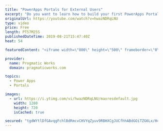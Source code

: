 ```yaml
---
title: "PowerApps Portals for External Users"
excerpt: "Do you want to learn how to build your first PowerApps Portal?   In this demo-heavy session, Brian will discuss how to best use PowerApps Portals and show you how to build your first portal so you can interact with your customer in new and exciting ways.  - - - - - - - - - - - - - - - - - - - - - - -"
originalUrl: https://youtube.com/watch?v=hwazNDRqLNU
type: video
price: Free
length: PT57M25S
publishedDateTime: 2019-08-21T15:47:40Z
heat: 54

featuredContent: "<iframe width=\"800\" height=\"500\" frameborder=\"0\" src=\"https://www.youtube.com/embed/hwazNDRqLNU\" allow=\"accelerometer; autoplay; encrypted-media; gyroscope; picture-in-picture\" allowfullscreen></iframe>"

provider:
  name: Progmatic Works
  domain: pragmaticworks.com

topics:
  - Power Apps
  - Portals

images:
  - url: https://i.ytimg.com/vi/hwazNDRqLNU/maxresdefault.jpg
    width: 1280
    height: 720
    isCached: true

secured: "tgdWYtlDfGAvqgFchlBdRmcvCHVYqZyuv9RBHXCgJUCfhhABdGOiTZG6Lx/HcA3SKWpkq/qbkTT7/ULwDKaJcyKF7w7Oi78Ymy1ZVawFRT+eap6uaI9AGwPNO1GTI530Kv270EQDbJ6IZTakzufyV97WHAVfsTAzywF5xH0vEXJP/AE4vN1QNtcSm8quWacj5Epph7OSiehyYQfHWT4D3llt2e6SevuyhLF6NC8hZ8BctLfUG/JtSwWvrHg75uqjPbqQPpVHXCNdEreHYFcIFAFhlAPzRJ6nKU53zSyZgh4nwAW5dglCeDO7sKNpz6GI0BPNqCxcGP6GNlLhjkNNePl2HSTJrbV1SxxAgw0D8zK+4SK+Hz37+kI+t0ZaMWnqbLAv+7XQ6WiJk+WeETCSrOaAlwyCyyNorVp+egwr4fo=;mLY3bz/nJzP8R0m3ckmJRw=="
---
```


